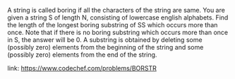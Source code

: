 A string is called boring if all the characters of the string are same. You are given a string S of length N, consisting of lowercase english alphabets. Find the length of the longest boring substring of SS which occurs more than once.
Note that if there is no boring substring which occurs more than once in S, the answer will be 0. A substring is obtained by deleting some (possibly zero) elements from the beginning of the string and some (possibly zero) elements from the end of the string.

link: https://www.codechef.com/problems/BORSTR